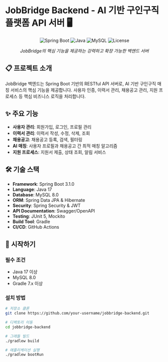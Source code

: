 # JobBridge Backend - AI 기반 구인구직 플랫폼 API 서버 🖥️

<p align="center">
  <img src="https://img.shields.io/badge/Spring_Boot-3.1.0-6DB33F?logo=spring-boot&logoColor=white" alt="Spring Boot" />
  <img src="https://img.shields.io/badge/Java-17-007396?logo=java&logoColor=white" alt="Java" />
  <img src="https://img.shields.io/badge/MySQL-8.0-4479A1?logo=mysql&logoColor=white" alt="MySQL" />
  <img src="https://img.shields.io/badge/License-MIT-blue" alt="License" />
</p>

<p align="center">
  <i>JobBridge의 핵심 기능을 제공하는 강력하고 확장 가능한 백엔드 서버</i>
</p>

## 📋 프로젝트 소개

JobBridge 백엔드는 Spring Boot 기반의 RESTful API 서버로, AI 기반 구인구직 매칭 서비스의 핵심 기능을 제공합니다. 사용자 인증, 이력서 관리, 채용공고 관리, 지원 프로세스 등 핵심 비즈니스 로직을 처리합니다.

## ✨ 주요 기능

- **사용자 관리**: 회원가입, 로그인, 프로필 관리
- **이력서 관리**: 이력서 작성, 수정, 삭제, 조회
- **채용공고**: 채용공고 등록, 검색, 필터링
- **AI 매칭**: 사용자 프로필과 채용공고 간 최적 매칭 알고리즘
- **지원 프로세스**: 지원서 제출, 상태 조회, 알림 서비스

## 🛠️ 기술 스택

- **Framework**: Spring Boot 3.1.0
- **Language**: Java 17
- **Database**: MySQL 8.0
- **ORM**: Spring Data JPA & Hibernate
- **Security**: Spring Security & JWT
- **API Documentation**: Swagger/OpenAPI
- **Testing**: JUnit 5, Mockito
- **Build Tool**: Gradle
- **CI/CD**: GitHub Actions

## 🚀 시작하기

### 필수 조건

- Java 17 이상
- MySQL 8.0
- Gradle 7.x 이상

### 설치 방법

```bash
# 저장소 클론
git clone https://github.com/your-username/jobbridge-backend.git

# 디렉토리 이동
cd jobbridge-backend

# 그래들 빌드
./gradlew build

# 애플리케이션 실행
./gradlew bootRun
